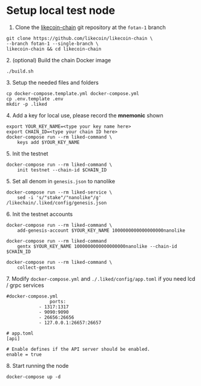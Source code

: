 # Setup local test node

1. Clone the [likecoin-chain](https://github.com/likecoin/likecoin-chain) git repository at the `fotan-1` branch

```
git clone https://github.com/likecoin/likecoin-chain \
--branch fotan-1 --single-branch \
likecoin-chain && cd likecoin-chain
```

2\. (optional) Build the chain Docker image

```
./build.sh
```

3\. Setup the needed files and folders

```
cp docker-compose.template.yml docker-compose.yml
cp .env.template .env
mkdir -p .liked
```

4\. Add a key for local use, please record the **mnemonic** shown

```
export YOUR_KEY_NAME=<type your key name here>
export CHAIN_ID=<type your chain ID here>
docker-compose run --rm liked-command \
    keys add $YOUR_KEY_NAME
```

5\. Init the testnet

```
docker-compose run --rm liked-command \
    init testnet --chain-id $CHAIN_ID
```

5\. Set all denom in `genesis.json` to nanolike

```
docker-compose run --rm liked-service \
    sed -i 's/"stake"/"nanolike"/g' /likechain/.liked/config/genesis.json
```

6\. Init the testnet accounts

```
docker-compose run --rm liked-command \
    add-genesis-account $YOUR_KEY_NAME 1000000000000000000nanolike

docker-compose run --rm liked-command
    gentx $YOUR_KEY_NAME 1000000000000000000nanolike --chain-id $CHAIN_ID

docker-compose run --rm liked-command \
    collect-gentxs
```

7\. Modify `docker-compose.yml` and `./.liked/config/app.toml` if you need lcd / grpc services

```
#docker-compose.yml
				ports:
            - 1317:1317
            - 9090:9090
            - 26656:26656
            - 127.0.0.1:26657:26657
```

```
# app.toml
[api]

# Enable defines if the API server should be enabled.
enable = true
```

8\. Start running the node

```
docker-compose up -d
```
